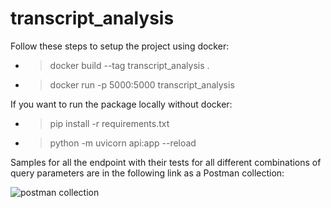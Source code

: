 # transcript_analysis

Follow these steps to setup the project using docker: 

- > docker build --tag transcript_analysis .

- > docker run -p 5000:5000 transcript_analysis


If you want to run the package locally without docker: 

- > pip install -r requirements.txt

- > python -m uvicorn api:app --reload



Samples for all the endpoint with their tests for all different combinations of query parameters are in the following link as a Postman collection:

![postman collection](https://www.getpostman.com/collections/dac30c59045c27a4d8f3)